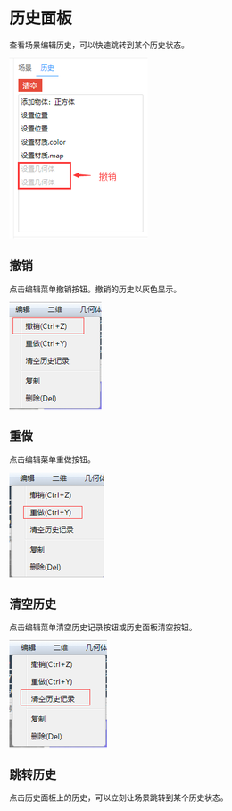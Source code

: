 # 历史面板

查看场景编辑历史，可以快速跳转到某个历史状态。

![image](../../images/history-panel.png)

## 撤销

点击编辑菜单撤销按钮。撤销的历史以灰色显示。

![image](../../images/history-undo.png)

## 重做

点击编辑菜单重做按钮。

![image](../../images/history-redo.png)

## 清空历史

点击编辑菜单清空历史记录按钮或历史面板清空按钮。

![image](../../images/history-clear.png)

## 跳转历史

点击历史面板上的历史，可以立刻让场景跳转到某个历史状态。